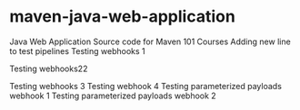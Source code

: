 

maven-java-web-application
==========================

Java Web Application Source code for Maven 101 Courses
Adding new line to test pipelines
Testing webhooks 1


Testing webhooks22 

Testing webhooks 3
Testing webhook 4
Testing parameterized payloads webhook 1
Testing parameterized payloads webhook 2

